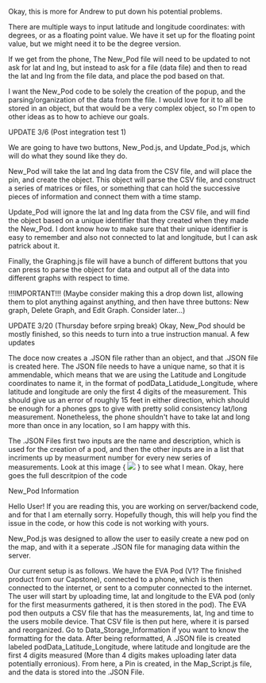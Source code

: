 Okay, this is more for Andrew to put down his potential problems. 

There are multiple ways to input latitude and longitude coordinates: with degrees, or as a floating point value. We have it set up for the floating point value, but we might need it to be the degree version. 

If we get from the phone, The New_Pod file will need to be updated to not ask for lat and lng, but instead to ask for a file (data file) and then to read the lat and lng from the file data, and place the pod based on that. 

I want the New_Pod code to be solely the creation of the popup, and the parsing/organization of the data from the file. I would love for it to all be stored in an object, but that would be a very complex object, so I'm open to other ideas as to how to achieve our goals. 


UPDATE 3/6
(Post integration test 1)


We are going to have two buttons, New_Pod.js, and Update_Pod.js, which will do what they sound like they do. 

New_Pod will take the lat and lng data from the CSV file, and will place the pin, and create the object. This object will parse the CSV file, and construct a series of matrices or files, or something that can hold the successive pieces of information and connect them with a time stamp.

Update_Pod will ignore the lat and lng data from the CSV file, and will find the object based on a unique identifier that they created when they made the New_Pod. I dont know how to make sure that their unique identifier is easy to remember and also not connected to lat and longitude, but I can ask patrick about it. 

Finally, the Graphing.js file will have a bunch of different buttons that you can press to parse the object for data and output all of the data into different graphs with respect to time. 

!!!IMPORTANT!!!
(Maybe consider making this a drop down list, allowing them to plot anything against anything, and then have three buttons: New graph, Delete Graph, and Edit Graph. Consider later...)


UPDATE 3/20
(Thursday before srping break)
Okay, New_Pod should be mostly finished, so this needs to turn into a true instruction manual. A few updates

The doce now creates a .JSON file rather than an object, and that .JSON file is created here. The JSON file needs to have a unique name, so that it is ammendable, which means that we are using the Latitude and Longitude coordinates to name it, in the format of podData_Latidude_Longitude, where latitude and longitude are only the first 4 digits of the measurement. This should give us an error of roughly 15 feet in either direction, which should be enough for a phones gps to give with pretty solid consistency lat/long measurement. Nonetheless, the phone shouldn't have to take lat and long more than once in any location, so I am happy with this.

The .JSON Files first two inputs are the name and description, which is used for the creation of a pod, and then the other inputs are in a list that incriments up by measurment number for every new series of measurements. Look at this image {  ![](JSONFormatting.png)  } to see what I mean. Okay, here goes the full descritpion of the code




New_Pod Information

Hello User! If you are reading this, you are working on server/backend code, and for that I am eternally sorry. Hopefully though, this will help you find the issue in the code, or how this code is not working with yours. 

New_Pod.js was designed to allow the user to easily create a new pod on the map, and with it a seperate .JSON file for managing data within the server. 

Our current setup is as follows. We have the EVA Pod (V1? The finished product from our Capstone), connected to a phone, which is then connected to the internet, or sent to a computer connected to the internet. The user will start by uploading time, lat and longitude to the EVA pod (only for the first measurments gathered, it is then stored in the pod). The EVA pod then outputs a CSV file that has the measurements, lat, lng and time to the users mobile device. That CSV file is then put here, where it is parsed and reorganized. Go to Data_Storage_Information if you want to know the formatting for the data. After being reformatted, A .JSON file is created labeled podData_Latitude_Longitude, where latitude and longitude are the first 4 digits measured (More than 4 digits makes uploading later data potentially erronious). From here, a Pin is created, in the Map_Script.js file, and the data is stored into the .JSON File. 
